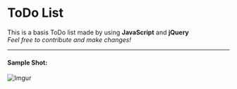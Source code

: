 # ToDo List
This is a basis ToDo list made by using **JavaScript** and **jQuery**<br>
*Feel free to contribute and make changes!* <br> <hr>
#### Sample Shot:<br>
![Imgur](https://i.imgur.com/aW2PFNT.png)
